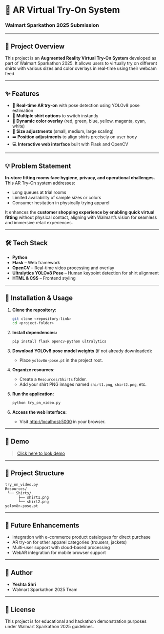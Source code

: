 # 👕 AR Virtual Try-On System

### Walmart Sparkathon 2025 Submission

---

## 🚀 Project Overview

This project is an **Augmented Reality Virtual Try-On System** developed as part of Walmart Sparkathon 2025. It allows users to virtually try on different shirts with various sizes and color overlays in real-time using their webcam feed.

---

## ✨ Features

* 🔴 **Real-time AR try-on** with pose detection using YOLOv8 pose estimation
* 👕 **Multiple shirt options** to switch instantly
* 🎨 **Dynamic color overlay** (red, green, blue, yellow, magenta, cyan, white)
* 📏 **Size adjustments** (small, medium, large scaling)
* ➡️ **Position adjustments** to align shirts precisely on user body
* 💻 **Interactive web interface** built with Flask and OpenCV

---

## 💡 Problem Statement

**In-store fitting rooms face hygiene, privacy, and operational challenges.**
This AR Try-On system addresses:

* Long queues at trial rooms
* Limited availability of sample sizes or colors
* Consumer hesitation in physically trying apparel

It enhances the **customer shopping experience by enabling quick virtual fitting** without physical contact, aligning with Walmart’s vision for seamless and immersive retail experiences.

---

## 🛠️ Tech Stack

* **Python**
* **Flask** – Web framework
* **OpenCV** – Real-time video processing and overlay
* **Ultralytics YOLOv8 Pose** – Human keypoint detection for shirt alignment
* **HTML & CSS** – Frontend styling

---

## 🔧 Installation & Usage

1. **Clone the repository:**

   ```bash
   git clone <repository-link>
   cd <project-folder>
   ```

2. **Install dependencies:**

   ```bash
   pip install flask opencv-python ultralytics
   ```

3. **Download YOLOv8 pose model weights** (if not already downloaded):

   * Place `yolov8n-pose.pt` in the project root.

4. **Organize resources:**

   * Create a `Resources/Shirts` folder.
   * Add your shirt PNG images named `shirt1.png`, `shirt2.png`, etc.

5. **Run the application:**

   ```bash
   python try_on_video.py
   ```

6. **Access the web interface:**

   * Visit [http://localhost:5000](http://localhost:5000) in your browser.

---

## 🎥 Demo

>[Click here to look demo](https://youtu.be/WUU12pEqZyE)

---

## 📝 Project Structure

```
try_on_video.py
Resources/
 └── Shirts/
      ├── shirt1.png
      └── shirt2.png
yolov8n-pose.pt
```

---

## 🧠 Future Enhancements

* Integration with e-commerce product catalogues for direct purchase
* AR try-on for other apparel categories (trousers, jackets)
* Multi-user support with cloud-based processing
* WebAR integration for mobile browser support

---

## 👤 Author

* **Yeshta Shri**
* Walmart Sparkathon 2025 Team

---

## 📄 License

This project is for educational and hackathon demonstration purposes under Walmart Sparkathon 2025 guidelines.





